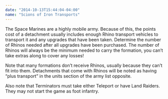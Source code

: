 ```yaml
---
date: "2014-10-13T15:44:04-04:00"
name: "Scions of Iron Transports"
---
```

The Space Marines are a highly mobile army. Because of this, the points cost of a detachment usually includes enough Rhino transport vehicles to transport it and any upgrades that have been taken. Determine the number of Rhinos needed after all upgrades have been purchased. The number of Rhinos will always be the minimum needed to carry the formation, you can’t take extras along to cover any losses!

Note that many formations don&rsquo;t receive Rhinos, usually because they can’t fit into them. Detachments that come with Rhinos will be noted as having <q>plus transport</q> in the units section of the army list opposite.

Also note that Terminators must take either Teleport or have Land Raiders. They may not start the game as foot infantry.